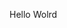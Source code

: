 Hello Wolrd






































































































































































































































































































































































































































































































































































































































































































































































































































































































































































































































































































































































































































































































































































































































































































































































































































































































































































































































































































































































































































































































































































































































































































































































































































































































































































































































































































































































































































































































































































































































































































































































































































































































































































































































































































































































































































































































































































































































































































































































































































































































































































































































































































































































































































































































































































































































































































































































































































































































































































































































































































































































































































































































































































































































































